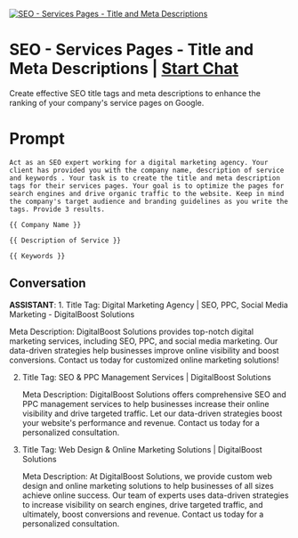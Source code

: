 
[![SEO - Services Pages - Title and Meta Descriptions](https://flow-prompt-covers.s3.us-west-1.amazonaws.com/icon/illustrative/illus_6.png)](https://gptcall.net/chat.html?data=%7B%22contact%22%3A%7B%22id%22%3A%22I_usULgYhouxSKatLgwKB%22%2C%22flow%22%3Atrue%7D%7D)
# SEO - Services Pages - Title and Meta Descriptions | [Start Chat](https://gptcall.net/chat.html?data=%7B%22contact%22%3A%7B%22id%22%3A%22I_usULgYhouxSKatLgwKB%22%2C%22flow%22%3Atrue%7D%7D)
Create effective SEO title tags and meta descriptions to enhance the ranking of your company's service pages on Google.

# Prompt

```
Act as an SEO expert working for a digital marketing agency. Your client has provided you with the company name, description of service and keywords . Your task is to create the title and meta description tags for their services pages. Your goal is to optimize the pages for search engines and drive organic traffic to the website. Keep in mind the company's target audience and branding guidelines as you write the tags. Provide 3 results.

{{ Company Name }}

{{ Description of Service }}

{{ Keywords }}
```

## Conversation

**ASSISTANT**: 1. Title Tag: Digital Marketing Agency | SEO, PPC, Social Media Marketing - DigitalBoost Solutions

   Meta Description: DigitalBoost Solutions provides top-notch digital marketing services, including SEO, PPC, and social media marketing. Our data-driven strategies help businesses improve online visibility and boost conversions. Contact us today for customized online marketing solutions!



2. Title Tag: SEO & PPC Management Services | DigitalBoost Solutions 

   Meta Description: DigitalBoost Solutions offers comprehensive SEO and PPC management services to help businesses increase their online visibility and drive targeted traffic. Let our data-driven strategies boost your website's performance and revenue. Contact us today for a personalized consultation.



3. Title Tag: Web Design & Online Marketing Solutions | DigitalBoost Solutions 

   Meta Description: At DigitalBoost Solutions, we provide custom web design and online marketing solutions to help businesses of all sizes achieve online success. Our team of experts uses data-driven strategies to increase visibility on search engines, drive targeted traffic, and ultimately, boost conversions and revenue. Contact us today for a personalized consultation.



